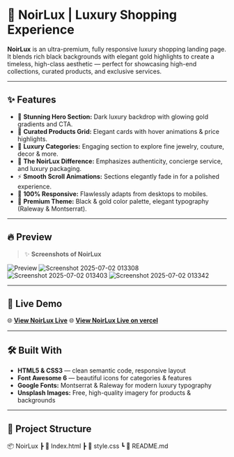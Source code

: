 # 🖤 NoirLux | Luxury Shopping Experience

**NoirLux** is an ultra-premium, fully responsive luxury shopping landing page.  
It blends rich black backgrounds with elegant gold highlights to create a timeless, high-class aesthetic — perfect for showcasing high-end collections, curated products, and exclusive services.

---

## ✨ Features

- 🖤 **Stunning Hero Section:** Dark luxury backdrop with glowing gold gradients and CTA.
- 💍 **Curated Products Grid:** Elegant cards with hover animations & price highlights.
- 👑 **Luxury Categories:** Engaging section to explore fine jewelry, couture, decor & more.
- 🌟 **The NoirLux Difference:** Emphasizes authenticity, concierge service, and luxury packaging.
- ⚡ **Smooth Scroll Animations:** Sections elegantly fade in for a polished experience.
- 📱 **100% Responsive:** Flawlessly adapts from desktops to mobiles.
- 🎨 **Premium Theme:** Black & gold color palette, elegant typography (Raleway & Montserrat).

---

## 🔥 Preview

> ✨ **Screenshots of NoirLux**

![Preview](https://github.com/user-attachments/assets/8b66e7e9-8561-4f96-a1dd-02891e5e0826)
![Screenshot 2025-07-02 013308](https://github.com/user-attachments/assets/dde305cf-81e7-48f4-ac25-cdeab3e23eba)
![Screenshot 2025-07-02 013403](https://github.com/user-attachments/assets/39212ebe-443b-4ed5-a65d-7173e1659600)
![Screenshot 2025-07-02 013342](https://github.com/user-attachments/assets/a65a9b13-de1f-4036-ad35-0d085c846523)

---

## 🚀 Live Demo

🌐 [**View NoirLux Live**](https://noirlux.netlify.app/)
🌐 [**View NoirLux Live on vercel**]([(https://noirlux.vercel.app/)](https://noirlux.vercel.app/))

---

## 🛠️ Built With

- **HTML5 & CSS3** — clean semantic code, responsive layout
- **Font Awesome 6** — beautiful icons for categories & features
- **Google Fonts:** Montserrat & Raleway for modern luxury typography
- **Unsplash Images:** Free, high-quality imagery for products & backgrounds

---

## 📂 Project Structure
📦 NoirLux
┣ 📜 Index.html
┣ 📜 style.css
┗ 📜 README.md
